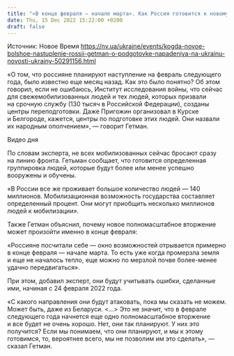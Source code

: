 ```yaml
---
title: "«В конце февраля — начале марта». Как Россия готовится к новому великому наступлению на Украину — Гетьман"
date: Thu, 15 Dec 2022 15:22:00 +0200
draft: false
---
```

Источник: Новое Время https://nv.ua/ukraine/events/kogda-novoe-bolshoe-nastuplenie-rossii-getman-o-podgotovke-napadeniya-na-ukrainu-novosti-ukrainy-50291156.html


«О том, что россияне планируют наступление на февраль следующего года, было известно еще месяц назад. Как это было понятно? Об этом говорил, если не ошибаюсь, Институт исследования войны, что сейчас для свежемобилизованных людей и тех людей, которых призвали на срочную службу (130 тысяч в Российской Федерации), созданы центры переподготовки. Даже Пригожин организовал в Курске и Белгороде, кажется, центры по подготовке этих людей. Они назвали их народным ополчением», — говорит Гетман.

 Видео дня   

По словам эксперта, не всех мобилизованных сейчас бросают сразу на линию фронта. Гетьман сообщает, что готовится определенная группировка людей, которые будут более или менее успешно вооружены и обучены.

«В России все же проживает большое количество людей — 140 миллионов. Мобилизационная возможность государства составляет определенный процент. Они могут приобщить несколько миллионов людей к мобилизации».

Также Гетман объяснил, почему новое полномасштабное вторжение может произойти именно в конце февраля:

«Россияне посчитали себе — окно возможностей отрывается примерно в конце февраля — начале марта. То есть уже когда промерзла земля и еще не началось тепло, еще можно по мерзлой почве более-менее удачно передвигаться».

При этом, добавил эксперт, они будут учитывать ошибки, сделанные ими, начиная с 24 февраля 2022 года.

«С какого направления они будут атаковать, пока мы сказать не можем. Может быть, даже из Беларуси. <...> Это не значит, что в феврале следующего года начнется еще одно полномасштабное вторжение и все будет не очень хорошо. Нет, они так планируют. У них это получится? Если мы понимаем, что они планируют, и мы к этому готовимся, то, вероятнее всего, мы не позволим им это сделать», — сказал Гетман.
